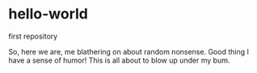 # hello-world
first repository

So, here we are, me blathering on about random nonsense.
Good thing I have a sense of humor!
This is all about to blow up under my bum.
